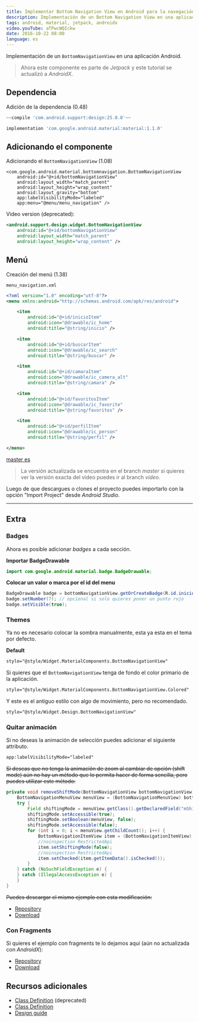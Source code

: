 ```yaml
---
title: Implementar Bottom Navigation View en Android para la navegación
description: Implementación de un Bottom Navigation View en una aplicación Android.
tags: android, material, jetpack, androidx
video.youTube: aTPwcWQIckw
date: 2016-10-22 08:00
language: es
---
```


Implementación de un `BottomNavigationView` en una aplicación Android.

> Ahora este componente es parte de _Jetpack_ y este tutorial se actualizó a _AndroidX_. 

## Dependencia

Adición de la dependencia (0.48)

```groovy
~~compile 'com.android.support:design:25.0.0'~~
```

```groovy
implementation 'com.google.android.material:material:1.1.0'
```

## Adicionando el componente

Adicionando el `BottomNavigationView` (1.08)

```
<com.google.android.material.bottomnavigation.BottomNavigationView
    android:id="@+id/bottomNavigationView"
    android:layout_width="match_parent"
    android:layout_height="wrap_content"
    android:layout_gravity="bottom"
    app:labelVisibilityMode="labeled"
    app:menu="@menu/menu_navigation" />
```

Video version (deprecated):

```xml
<android.support.design.widget.BottomNavigationView  
    android:id="@+id/bottomNavigationView"
    android:layout_width="match_parent"
    android:layout_height="wrap_content" />
```

## Menú

Creación del menú (1.38)

`menu_navigation.xml`

```xml
<?xml version="1.0" encoding="utf-8"?>  
<menu xmlns:android="http://schemas.android.com/apk/res/android">

    <item
        android:id="@+id/inicioItem"
        android:icon="@drawable/ic_home"
        android:title="@string/inicio" />

    <item
        android:id="@+id/buscarItem"
        android:icon="@drawable/ic_search"
        android:title="@string/buscar" />

    <item
        android:id="@+id/camaraItem"
        android:icon="@drawable/ic_camera_alt"
        android:title="@string/camara" />

    <item
        android:id="@+id/favoritosItem"
        android:icon="@drawable/ic_favorite"
        android:title="@string/favoritos" />

    <item
        android:id="@+id/perfilItem"
        android:icon="@drawable/ic_person"
        android:title="@string/perfil" />

</menu>
```

[master es](https://github.com/alvareztech/BottomNavigationViewSample)

> La versión actualizada se encuentra en el branch _master_ si quieres ver la versión exacta del video puedes ir al branch _video_.

Luego de que descargues o clones el proyecto puedes importarlo con la opción "Import Project" desde *Android Studio*.

---

## Extra

### Badges

Ahora es posible adicionar _badges_ a cada sección.

__Importar BadgeDrawable__

```java
import com.google.android.material.badge.BadgeDrawable;
```
__Colocar un valor o marca por el id del menu__

```java
BadgeDrawable badge = bottomNavigationView.getOrCreateBadge(R.id.inicioItem);
badge.setNumber(7); // opcional si solo quieres poner un punto rojo
badge.setVisible(true);
```

### Themes

Ya no es necesario colocar la sombra manualmente, esta ya esta en el tema por defecto.

__Default__

```xml
style="@style/Widget.MaterialComponents.BottomNavigationView"
```

Si quieres que el `BottomNavigationView` tenga de fondo el color primario de la aplicación.

```xml
style="@style/Widget.MaterialComponents.BottomNavigationView.Colored"
```

Y este es el antiguo estilo con algo de movimiento, pero no recomendado.

```xml
style="@style/Widget.Design.BottomNavigationView"
```

### Quitar animación

Si no deseas la animación de selección puedes adicionar el siguiente attributo.

```xml
app:labelVisibilityMode="labeled"
```

~~Si deseas que no tenga la animación de zoom al cambiar de opción (shift mode) aún no hay un método que lo permita hacer de forma sencilla, pero puedes utilizar este método:~~

```java
private void removeShiftMode(BottomNavigationView bottomNavigationView) {~~
    BottomNavigationMenuView menuView = (BottomNavigationMenuView) bottomNavigationView.getChildAt(0);
    try {
        Field shiftingMode = menuView.getClass().getDeclaredField("mShiftingMode");
        shiftingMode.setAccessible(true);
        shiftingMode.setBoolean(menuView, false);
        shiftingMode.setAccessible(false);
        for (int i = 0; i < menuView.getChildCount(); i++) {
            BottomNavigationItemView item = (BottomNavigationItemView) menuView.getChildAt(i);
            //noinspection RestrictedApi
            item.setShiftingMode(false);
            //noinspection RestrictedApi
            item.setChecked(item.getItemData().isChecked());
        }
    } catch (NoSuchFieldException e) {
    } catch (IllegalAccessException e) {
    }
}
```

~~Puedes descargar el mismo ejemplo con esta modificación:~~

* [Repository](https://github.com/alvareztech/BottomNavigationViewSample/tree/remove-shift)
* [Download](https://github.com/alvareztech/BottomNavigationViewSample/archive/remove-shift.zip)

### Con Fragments

Si quieres el ejemplo con fragments te lo dejamos aquí (aún no actualizada con _AndroidX_):

* [Repository](https://github.com/alvareztech/BottomNavigationViewSample/tree/fragments)
* [Download](https://github.com/alvareztech/BottomNavigationViewSample/archive/fragments.zip)

## Recursos adicionales

* [Class Definition](https://developer.android.com/reference/android/support/design/widget/BottomNavigationView.html) (deprecated)
* [Class Definition](https://developer.android.com/reference/com/google/android/material/bottomnavigation/BottomNavigationView)
* [Design guide](https://material.io/design/components/bottom-navigation.html)
